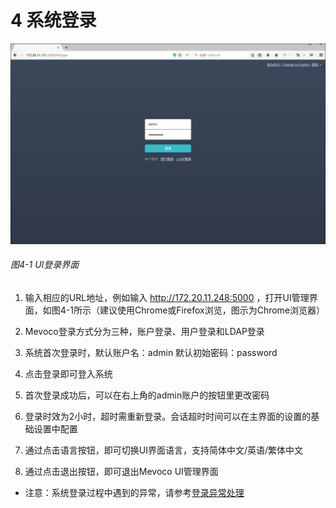 # 4 系统登录

![png](../images/4-1.png "图4-1 UI登录界面")
###### 图4-1 UI登录界面

1. 输入相应的URL地址，例如输入 http://172.20.11.248:5000 ，打开UI管理界面，如图4-1所示（建议使用Chrome或Firefox浏览，图示为Chrome浏览器）

2. Mevoco登录方式分为三种，账户登录、用户登录和LDAP登录

3. 系统首次登录时，默认账户名：admin 默认初始密码：password

4. 点击登录即可登入系统

5. 首次登录成功后，可以在右上角的admin账户的按钮里更改密码

6. 登录时效为2小时，超时需重新登录。会话超时时间可以在主界面的设置的基础设置中配置

7. 通过点击语言按钮，即可切换UI界面语言，支持简体中文/英语/繁体中文

8. 通过点击退出按钮，即可退出Mevoco UI管理界面

* 注意：系统登录过程中遇到的异常，请参考[登录异常处理](/exception/login.md)
